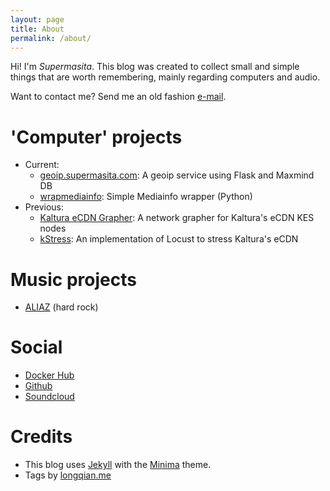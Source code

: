 ```yaml
---
layout: page
title: About
permalink: /about/
---
```


Hi! I'm _Supermasita_. This blog was created to collect small and simple things that are worth remembering, mainly regarding computers and audio. 

Want to contact me? Send me an old fashion <a href="mailto:burner.b8ee1cc6@tryninja.io">e-mail</a>.

'Computer' projects
===
* Current:
  * [geoip.supermasita.com](https://geoip.supermasita.com): A geoip service using Flask and Maxmind DB
  * [wrapmediainfo](https://github.com/supermasita/wrapmediainfo): Simple Mediainfo wrapper (Python)
* Previous:
  * [Kaltura eCDN Grapher](https://dev.supermasita.com/kaltura/keg): A network grapher for Kaltura's eCDN KES nodes
  * [kStress](https://github.com/supermasita/kstress): An implementation of Locust to stress Kaltura's eCDN

Music projects
===
* [ALIAZ](http://aliaz.com.ar) (hard rock)

Social
===
* [Docker Hub](https://hub.docker.com/u/supermasita/)
* [Github](https://github.com/supermasita)
* [Soundcloud](https://soundcloud.com/supermasita)

Credits
===
* This blog uses [Jekyll](https://github.com/jekyll) with the [Minima](https://github.com/jekyll/minima) theme.
* Tags by [longqian.me](http://longqian.me/2017/02/09/github-jekyll-tag/)
